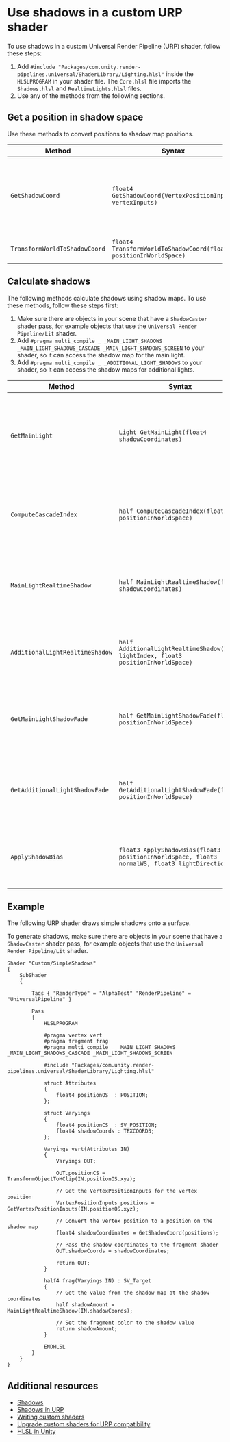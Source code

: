 # Use shadows in a custom URP shader

To use shadows in a custom Universal Render Pipeline (URP) shader, follow these steps:

1. Add `#include "Packages/com.unity.render-pipelines.universal/ShaderLibrary/Lighting.hlsl"` inside the `HLSLPROGRAM` in your shader file. The `Core.hlsl` file imports the `Shadows.hlsl` and `RealtimeLights.hlsl` files.
2. Use any of the methods from the following sections.

## Get a position in shadow space

Use these methods to convert positions to shadow map positions.

| **Method** | **Syntax** | **Description** |
| --- | --- | --- |
| `GetShadowCoord` | `float4 GetShadowCoord(VertexPositionInputs vertexInputs)` | Converts a vertex position into shadow space. Refer to [Transform positions in a custom URP shader](use-built-in-shader-methods-transformations.md) for information on the `VertexPositionInputs` struct. |
| `TransformWorldToShadowCoord` | `float4 TransformWorldToShadowCoord(float3 positionInWorldSpace)` | Converts a position in world space to shadow space. |

## Calculate shadows

The following methods calculate shadows using shadow maps. To use these methods, follow these steps first:

1. Make sure there are objects in your scene that have a `ShadowCaster` shader pass, for example objects that use the `Universal Render Pipeline/Lit` shader.
2. Add `#pragma multi_compile _ _MAIN_LIGHT_SHADOWS _MAIN_LIGHT_SHADOWS_CASCADE _MAIN_LIGHT_SHADOWS_SCREEN` to your shader, so it can access the shadow map for the main light.
3. Add `#pragma multi_compile _ _ADDITIONAL_LIGHT_SHADOWS` to your shader, so it can access the shadow maps for additional lights.

| **Method** | **Syntax** | **Description** |
| --- | --- | --- |
| `GetMainLight` | `Light GetMainLight(float4 shadowCoordinates)` | Returns the main light in the scene, with a `shadowAttenuation` value based on whether the position at the shadow coordinates is in shadow. |
| `ComputeCascadeIndex` | `half ComputeCascadeIndex(float3 positionInWorldSpace)` | Returns the index of the shadow cascade at the position in world space. Refer to [Shadow cascades](https://docs.unity3d.com/Manual/shadow-cascades.html) for more information. |
| `MainLightRealtimeShadow` | `half MainLightRealtimeShadow(float4 shadowCoordinates)` | Returns the shadow value from the main shadow map at the coordinates. Refer to [Shadow mapping](https://docs.unity3d.com/Manual/shadow-mapping.html) for more information. |
| `AdditionalLightRealtimeShadow` | `half AdditionalLightRealtimeShadow(int lightIndex, float3 positionInWorldSpace)` | Returns the shadow value from the additional light shadow map at the position in world space.  |
| `GetMainLightShadowFade` | `half GetMainLightShadowFade(float3 positionInWorldSpace)` | Returns the amount to fade the shadow from the main light, based on the distance between the position and the camera. |
| `GetAdditionalLightShadowFade` | `half GetAdditionalLightShadowFade(float3 positionInWorldSpace)` | Returns the amount to fade the shadow from additional lights, based on the distance between the position and the camera. |
| `ApplyShadowBias` | `float3 ApplyShadowBias(float3 positionInWorldSpace, float3 normalWS, float3 lightDirection)` | Adds shadow bias to the position in world space. Refer to [Shadow troubleshooting](https://docs.unity3d.com/Manual/ShadowPerformance.html) for more information. |

## Example

The following URP shader draws simple shadows onto a surface.

To generate shadows, make sure there are objects in your scene that have a `ShadowCaster` shader pass, for example objects that use the `Universal Render Pipeline/Lit` shader.  

```hlsl
Shader "Custom/SimpleShadows"
{
    SubShader
    {

        Tags { "RenderType" = "AlphaTest" "RenderPipeline" = "UniversalPipeline" }

        Pass
        {
            HLSLPROGRAM

            #pragma vertex vert
            #pragma fragment frag
            #pragma multi_compile _ _MAIN_LIGHT_SHADOWS _MAIN_LIGHT_SHADOWS_CASCADE _MAIN_LIGHT_SHADOWS_SCREEN

            #include "Packages/com.unity.render-pipelines.universal/ShaderLibrary/Lighting.hlsl"

            struct Attributes
            {
                float4 positionOS  : POSITION;
            };

            struct Varyings
            {
                float4 positionCS  : SV_POSITION;
                float4 shadowCoords : TEXCOORD3;
            };

            Varyings vert(Attributes IN)
            {
                Varyings OUT;

                OUT.positionCS = TransformObjectToHClip(IN.positionOS.xyz);

                // Get the VertexPositionInputs for the vertex position  
                VertexPositionInputs positions = GetVertexPositionInputs(IN.positionOS.xyz);

                // Convert the vertex position to a position on the shadow map
                float4 shadowCoordinates = GetShadowCoord(positions);

                // Pass the shadow coordinates to the fragment shader
                OUT.shadowCoords = shadowCoordinates;

                return OUT;
            }

            half4 frag(Varyings IN) : SV_Target
            {
                // Get the value from the shadow map at the shadow coordinates
                half shadowAmount = MainLightRealtimeShadow(IN.shadowCoords);

                // Set the fragment color to the shadow value
                return shadowAmount;
            }
            
            ENDHLSL
        }
    }
}
```

## Additional resources

- [Shadows](https://docs.unity3d.com/Manual/Shadows.html)
- [Shadows in URP](Shadows-in-URP.md)
- [Writing custom shaders](writing-custom-shaders-urp.md)
- [Upgrade custom shaders for URP compatibility](urp-shaders/birp-urp-custom-shader-upgrade-guide.md)
- [HLSL in Unity](https://docs.unity3d.com/Manual/SL-ShaderPrograms.html)
